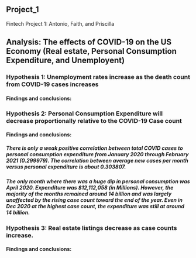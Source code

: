 ## Project_1
Fintech Project 1: Antonio, Faith, and Priscilla


## Analysis: The effects of COVID-19 on the US Economy (Real estate, Personal Consumption Expenditure, and Unemployent)


### Hypothesis 1: Unemployment rates increase as the death count from COVID-19 cases increases
#### Findings and conclusions:


### Hypothesis 2: Personal Consumption Expenditure will decrease proportionally relative to the COVID-19 Case count
#### Findings and conclusions:
##### There is only a weak positive correlation between total COVID cases to personal consumption expenditure from January 2020 through February 2021 (0.299979). The correlation between average new cases per month versus personal expenditure is about 0.303807.
##### The only month where there was a huge dip in personal consumption was April 2020. Expenditure was $12,112,058 (in Millions). However, the majority of the months remained around 14 billion and was largely unaffected by the rising case count toward the end of the year. Even in Dec 2020 at the highest case count, the expenditure was still at around 14 billion.


### Hypothesis 3: Real estate listings decrease as case counts increase.
#### Findings and conclusions: